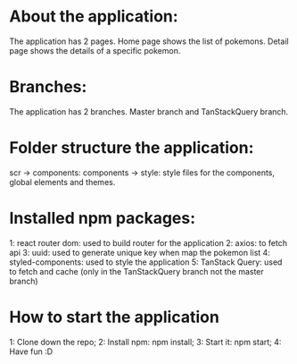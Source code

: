 # About the application:
The application has 2 pages. 
Home page shows the list of pokemons. Detail page shows the details of a specific pokemon.

# Branches:
The application has 2 branches. Master branch and TanStackQuery branch.


# Folder structure the application:
scr -> components: components
    -> style: style files for the components, global elements and themes.

# Installed npm packages:
1: react router dom: used to build router for the application
2: axios: to fetch api
3: uuid: used to generate unique key when map the pokemon list
4: styled-components: used to style the application
5: TanStack Query: used to fetch and cache (only in the TanStackQuery branch not the master branch)

# How to start the application
1: Clone down the repo;
2: Install npm: npm install;
3: Start it: npm start;
4: Have fun :D

